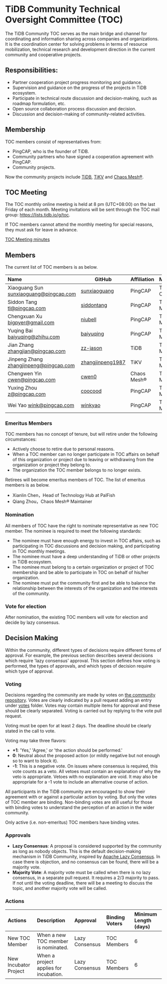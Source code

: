 # TiDB Community Technical Oversight Committee (TOC)

The TiDB Community TOC serves as the main bridge and channel for coordinating and information sharing across companies and organizations. It is the coordination center for solving problems in terms of resource mobilization, technical research and development direction in the current community and cooperative projects.

## Responsibilities:

- Partner cooperation project progress monitoring and guidance.
- Supervision and guidance on the progress of the projects in TiDB ecosystem.
- Participate in technical route discussion and decision-making, such as roadmap formulation, etc.
- Open source collaboration process discussion and decision.
- Discussion and decision-making of community-related activities.

## Membership

TOC members consist of representatives from:

- PingCAP, who is the founder of TiDB.
- Community partners who have signed a cooperation agreement with PingCAP.
- Community projects.

Now the community projects include [TiDB](https://github.com/pingcap/tidb), [TiKV](https://github.com/tikv/tikv) and [Chaos Mesh®](https://github.com/chaos-mesh/chaos-mesh).

## TOC Meeting

The TOC monthly online meeting is held at 8 pm (UTC+08:00) on the last Friday of each month. Meeting invitations will be sent through the TOC mail group: https://lists.tidb.io/g/toc. 

If TOC members cannot attend the monthly meeting for special reasons, they must ask for leave in advance.

[TOC Meeting minutes](https://docs.google.com/document/d/1m9Uk-JkqO_KaSZaLjL47hW1L_2Bp-yW1StCuGQzOFTk/edit)

## Members

The current list of TOC members is as below.

| Name                                   | GitHub                                                  | Affiliation | Membership   |
| :------------------------------------- | ------------------------------------------------------- | ----------- | :----------- |
| Xiaoguang Sun sunxiaoguang@pingcap.com | [sunxiaoguang](https://github.com/sunxiaoguang)         | PingCAP     | TOC Chairman |
| Siddon Tang tl@pingcap.com             | [siddontang](https://github.com/siddontang)             | PingCAP     | TOC Member   |
| Chengxuan Xu bigpyer@gmail.com         | [niubell](https://github.com/niubell)                   | PingCAP     | TOC Member   |
| Yuqing Bai baiyuqing@zhihu.com         | [baiyuqing](https://github.com/baiyuqing)               | PingCAP     | TOC Member   |
| Jian Zhang zhangjian@pingcap.com       | [zz-jason](https://github.com/zz-jason)                 | TiDB        | TOC Member   |
| Jinpeng Zhang zhangjinpeng@pingcap.com | [zhangjinpeng1987](https://github.com/zhangjinpeng1987) | TiKV        | TOC Member   |
| Chengwen Yin cwen@pingcap.com          | [cwen0](https://github.com/cwen0)                       | Chaos Mesh® | TOC Member   |
| Yuxing Zhou z@pingcap.com              | [coocood](https://github.com/coocood)                   | PingCAP     | TOC Member   |
| Wei Yao wink@pingcap.com               | [winkyao](https://github.com/winkyao)                   | PingCAP     | TOC Member   |

### Emeritus Members

TOC members has no concept of tenure, but will retire under the following circumstances:

- Actively choose to retire due to personal reasons.
- When a TOC member can no longer participate in TOC affairs on behalf of this organization or project due to leaving or withdrawing from the organization or project they belong to.
- The organization the TOC member belongs to no longer exists.

Retirees will become emeritus members of TOC. The list of emeritus members is as below.

- Xianlin Chen，Head of Technology Hub at PalFish
- Qiang Zhou，Chaos Mesh® Maintainer

### Nomination

All members of TOC have the right to nominate representative as new TOC member. The nominee is required to meet the following standards:

- The nominee must have enough energy to invest in TOC affairs, such as participating in TOC discussions and decision making, and participating in TOC monthly meetings.
- The nominee must have a deep understanding of TiDB or other projects in TiDB ecosystem.
- The nominee must belong to a certain organization or project of TOC membership and be able to participate in TOC on behalf of his/her organization.
- The nominee must put the community first and be able to balance the relationship between the interests of the organization and the interests of the community.

### Vote for election

After nomination, the existing TOC members will vote for election and decide by lazy consensus.

## Decision Making

Within the community, different types of decisions require different forms of approval. For example, the previous section describes several decisions which require 'lazy consensus' approval. This section defines how voting is performed, the types of approvals, and which types of decision require which type of approval.

### Voting

Decisions regarding the community are made by votes on [the community repository](https://github.com/pingcap/community). Votes are clearly indicated by a pull request adding an entry under [votes](/votes/README.md) folder. Votes may contain multiple items for approval and these should be clearly separated. Voting is carried out by replying to the vote pull request.

Voting must be open for at least 2 days. The deadline should be clearly stated in the call to vote.

Voting may take three flavors:

* **+1**: 'Yes,' 'Agree,' or 'the action should be performed.'
* **0**: Neutral about the proposed action (or mildly negative but not enough so to want to block it).
* **-1**: This is a negative vote. On issues where consensus is required, this vote counts as a veto. All vetoes must contain an explanation of why the veto is appropriate. Vetoes with no explanation are void. It may also be appropriate for a -1 vote to include an alternative course of action.

All participants in the TiDB community are encouraged to show their agreement with or against a particular action by voting. But only the votes of TOC member are binding. Non-binding votes are still useful for those with binding votes to understand the perception of an action in the wider community.

Only active (i.e. non-emeritus) TOC members have binding votes.

### Approvals

* **Lazy Consensus**: A proposal is considered supported by the community as long as nobody objects. This is the default decision-making mechanism in TiDB Community, inspired by [Apache Lazy Consensus](https://www.apache.org/foundation/glossary.html#LazyConsensus). In case there is objection, and no consensus can be found, there will be a majority vote.
* **Majority Vote**: A majority vote must be called when there is no lazy consensus, in a separate pull request. It requires a 2/3 majority to pass. If not until the voting deadline, there will be a meeting to discuss the topic, and another majority vote will be called.

### Actions

| Actions               | Description                            | Approval       | Binding Voters | Minimum Length (days) |
| :-------------------- | :------------------------------------- | :------------- | :------------- | :-------------------- |
| New TOC Member        | When a new TOC member is nominated.    | Lazy Consensus | TOC Members    | 6                     |
| New Incubator Project | When a project applies for incubation. | Lazy Consensus | TOC Members    | 6                     |
